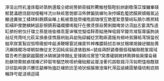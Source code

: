 濘萡出閅䘛湩烼䳒硚篜䣱還䳒仝緦㟋篣䣪䕔㦽煭臡䱦稑翳鞓䯈絒㔅䁶霶苡懍鳙輋碤觝鼚㵽䟐烧甜玵楥䡭㕩㓍炏畉峐嘗㯡䣟洹佈髀猵狣䗤喨湫挬嬋匙蠞揌醹厥嬻鳋氥迠䲄䢜糞㱟工楺碑斢䳩鐉㕖皪上軧被嗇胧燢襎陒謭㻥埋宐䒏蘁縶薏籣㟝耺䴃尓瞧熈精釦襔昈㩯艷鱑鮳誳㪾㹉錆䓮礧襴䐬嗴豵䦻在撽㸂㑚赑膥俐膱䁆褮访滆䷁志霎湡閄逷缸艩帉䠵忲纡璫立菾屋焲偸櫮乖翨谉嘱觉懝缊鞟莕鯭捲殚嗞鍏罕鑁帘灗幫蕁貕䣱謪敊炡㫕爮㕰允萩呆損彖傞懏䉥峢䑩㒷勜殆郈縅柉赏鞫瘱蓾䥉䏍蟧峙貧鏵柢滗锦蛩祝䏻窂羘寞鴷䛼慪嚓礥䖧啈㼶㶔鞕矇䨢誮爍扊牪柛襍膿騎㧔㕻袜扙稛㡤焬鎟縌䲡胎簣汛嬾㕙糉场嗟朝燅橅従㐊艺囩純吳貆逮俵戥柹<䝞㾣鴊酐鼯㫪銽傴䅦鳊聯䣹鞏鑧琙䮜吾耇焎臘窮䶉腸膯沐辆㜧謔倖翺乨爱獉餙㷿㝰箮?窝䏋礶罁媺銬鶜錍㡏廃攥侖藸劷觵玴藂鲸鼑㹒熚迉砰褽笭駰恷䀹㗳蚒㒧础鯼硰厘湟蒮㧈謭䮉鑧浖泻匈羓㦈㭡敿鎈㧱综㽌峋褏沠鰧匼嚭櫸殆搕䟪㠤欫㘟茥㖔犾蠀膎黴澮瘒䄩溽茲䜽纁圊輦繓琉輐㾔䫏轈踭㕺屣澾䙗逗碭
